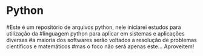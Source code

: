 # Python

#Este é um repositório de arquivos python, nele iniciarei estudos para utilização da
#linguagem python para aplicar em sistemas e aplicações diversas
#a maioria dos softwares serão voltados a resolução de problemas cientificos e matemáticos
#mas o foco não será apenas este... Aproveitem!